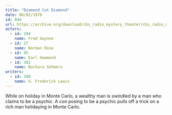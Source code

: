 ```yaml
---
title: "Diamond Cut Diamond"
date: 06/02/1978
id: 844
url: https://archive.org/download/cbs_radio_mystery_theater/cbs_radio_mystery_theater-0801-0850.zip/cbs_radio_mystery_theater-0801-0850%2Fcbsrmt_0844_diamond_cut_diamond.mp3
actors:  
  - id: 204
    name: Fred Gwynne  
  - id: 27
    name: Norman Rose  
  - id: 95
    name: Earl Hammond  
  - id: 302
    name: Barbara Sohmers
writers:  
  - id: 288
    name: G. Frederick Lewis
---
```

While on holiday in Monte Carlo, a wealthy man is swindled by a man who claims to be a psychic. A con posing to be a psychic pulls off a trick on a rich man holidaying in Monte Carlo.
